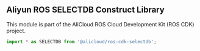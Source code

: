 ## Aliyun ROS SELECTDB Construct Library

This module is part of the AliCloud ROS Cloud Development Kit (ROS CDK) project.

```python
import * as SELECTDB from '@alicloud/ros-cdk-selectdb';
```
